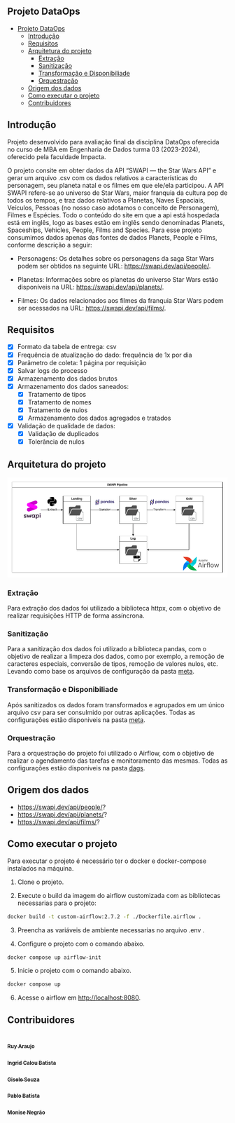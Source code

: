 ## Projeto DataOps

- [Projeto DataOps](#projeto-dataops)
  - [Introdução](#introdução)
  - [Requisitos](#requisitos)
  - [Arquitetura do projeto](#arquitetura-do-projeto)
    - [Extração](#extração)
    - [Sanitização](#sanitização)
    - [Transformação e Disponibiliade](#transformação-e-disponibiliade)
    - [Orquestração](#orquestração)
  - [Origem dos dados](#origem-dos-dados)
  - [Como executar o projeto](#como-executar-o-projeto)
  - [Contribuidores](#contribuidores)

## Introdução

Projeto desenvolvido para avaliação final da disciplina DataOps oferecida no curso de MBA em Engenharia de Dados turma 03 (2023-2024), oferecido pela faculdade Impacta.

O projeto consite em obter dados da API “SWAPI — the Star Wars API” e gerar um arquivo .csv com os dados relativos a características do personagem, seu planeta natal e os filmes em que ele/ela participou.
A API SWAPI refere-se ao universo de Star Wars, maior franquia da cultura pop de todos os tempos, e traz dados relativos a Planetas, Naves Espaciais, Veículos, Pessoas (no nosso caso adotamos o conceito de Personagem), Filmes e Espécies. Todo o conteúdo do site em que a api está hospedada está em inglês, logo as bases estão em inglês sendo denominadas Planets, Spaceships, Vehicles, People, Films and Species.
Para esse projeto consumimos dados apenas das  fontes de dados Planets, People e Films, conforme descrição a seguir:

- Personagens: Os detalhes sobre os personagens da saga Star Wars podem ser obtidos na seguinte URL: <https://swapi.dev/api/people/>.

- Planetas: Informações sobre os planetas do universo Star Wars estão disponíveis na URL: <https://swapi.dev/api/planets/>.

- Filmes: Os dados relacionados aos filmes da franquia Star Wars podem ser acessados na URL: <https://swapi.dev/api/films/>.

## Requisitos

- [x] Formato da tabela de entrega: csv
- [x] Frequência de atualização do dado: frequência de 1x por dia
- [x] Parâmetro de coleta: 1 página por requisição
- [x] Salvar logs do processo
- [x] Armazenamento dos dados brutos
- [x] Armazenamento dos dados saneados:
  - [x] Tratamento de tipos
  - [x] Tratamento de nomes
  - [x] Tratamento de nulos
  - [x] Armazenamento dos dados agregados e tratados
- [x] Validação de qualidade de dados:
  - [X] Validação de duplicados
  - [x] Tolerância de nulos

## Arquitetura do projeto

![alt text](./misc/projeto.png)

### Extração

  Para extração dos dados foi utilizado a biblioteca httpx, com o objetivo de realizar requisições HTTP de forma assíncrona.

### Sanitização

  Para a sanitização dos dados foi utilizado a biblioteca pandas, com o objetivo de realizar a limpeza dos dados, como por exemplo, a remoção de caracteres especiais, conversão de tipos, remoção de valores nulos, etc. Levando como base os arquivos de configuração da pasta [meta](airflow/dags/swapi/meta).

### Transformação e Disponibiliade

  Após sanitizados os dados foram transformados e agrupados em um único arquivo csv para ser consulmido por outras aplicações. Todas as configurações estão disponiveis na pasta [meta](airflow/dags/swapi/meta).

### Orquestração

  Para a orquestração do projeto foi utilizado o Airflow, com o objetivo de realizar o agendamento das tarefas e monitoramento das mesmas. Todas as configurações estão disponiveis na pasta [dags](airflow/dags/swapi).

## Origem dos dados

- <https://swapi.dev/api/people/>?
- <https://swapi.dev/api/planets/>?
- <https://swapi.dev/api/films/>?

## Como executar o projeto

Para executar o projeto é necessário ter o docker e docker-compose instalados na máquina.

1. Clone o projeto.

2. Execute o build da imagem do airflow customizada com as bibliotecas necessarias para o projeto:

```bash
docker build -t custom-airflow:2.7.2 -f ./Dockerfile.airflow .   
```

3. Preencha as variáveis de ambiente necessarias no arquivo .env .


4. Configure o projeto com o comando abaixo.


```bash
docker compose up airflow-init   
```


5. Inicie o projeto com o comando abaixo.

```bash
docker compose up
```

6. Acesse o airflow em <http://localhost:8080>.

## Contribuidores

<a href="https://github.com/Ruy-Araujo">
<img style="border-radius: 50%;" src="https://avatars.githubusercontent.com/u/53796141?v=4" width="100px;" alt=""/>
<br />
<sub><b>Ruy Araujo</b></sub></a>
<br />

<a href="https://github.com/icaloooou">
<img style="border-radius: 50%;" src="https://avatars.githubusercontent.com/u/72050304?v=4" width="100px;" alt=""/>
<br />
<sub><b>Ingrid Calou Batista</b></sub></a>
<br />

<a href="https://github.com/GiselePSouza">
<img style="border-radius: 50%;" src="https://avatars.githubusercontent.com/u/147109622?v=4" width="100px;" alt=""/>
<br />
<sub><b>Gisele Souza</b></sub></a>
<br />

<a href="https://github.com/ElPablitoBR">
<img style="border-radius: 50%;" src="https://avatars.githubusercontent.com/u/131319344?v=4" width="100px;" alt=""/>
<br />
<sub><b>Pablo Batista</b></sub></a> 
<br />

<a href="https://github.com/moninegrao">
<img style="border-radius: 50%;" src="https://avatars.githubusercontent.com/u/32415249?v=4" width="100px;" alt=""/>
<br />
<sub><b>Monise Negrão</b></sub></a> 
<br />
